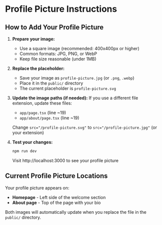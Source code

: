 # Profile Picture Instructions

## How to Add Your Profile Picture

1. **Prepare your image:**
   - Use a square image (recommended: 400x400px or higher)
   - Common formats: JPG, PNG, or WebP
   - Keep file size reasonable (under 1MB)

2. **Replace the placeholder:**
   - Save your image as `profile-picture.jpg` (or `.png`, `.webp`)
   - Place it in the `public/` directory
   - The current placeholder is `profile-picture.svg`

3. **Update the image paths (if needed):**
   If you use a different file extension, update these files:
   - `app/page.tsx` (line ~19)
   - `app/about/page.tsx` (line ~19)
   
   Change `src="/profile-picture.svg"` to `src="/profile-picture.jpg"` (or your extension)

4. **Test your changes:**
   ```bash
   npm run dev
   ```
   Visit http://localhost:3000 to see your profile picture

## Current Profile Picture Locations

Your profile picture appears on:
- **Homepage** - Left side of the welcome section
- **About page** - Top of the page with your bio

Both images will automatically update when you replace the file in the `public/` directory.